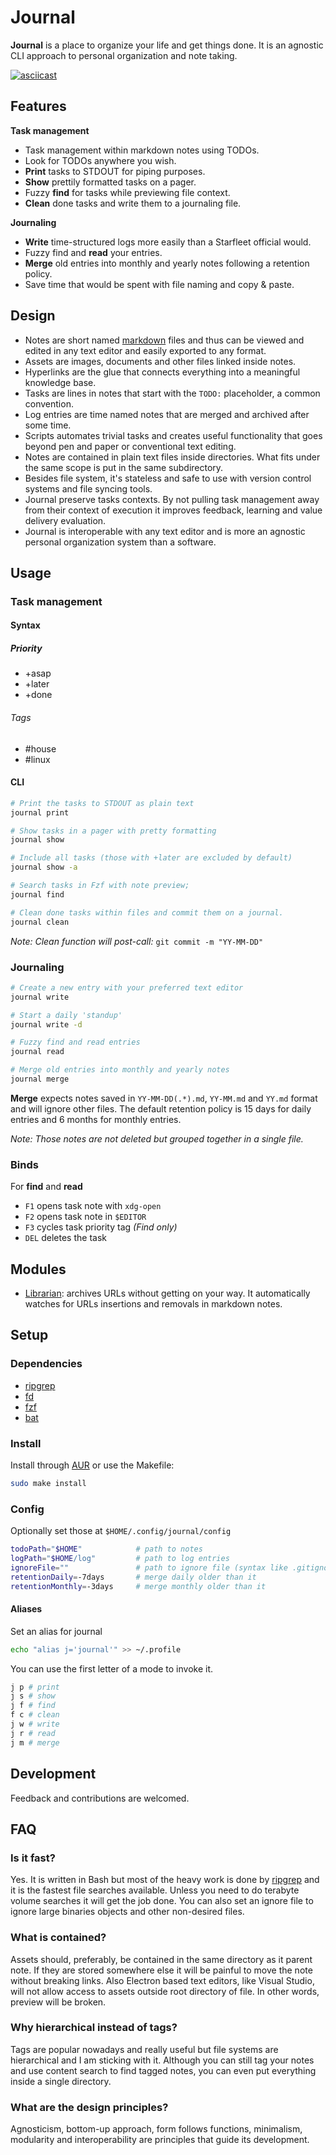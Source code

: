 # Journal

**Journal** is a place to organize your life and get things done. It is an agnostic CLI approach to personal organization and note taking.

[![asciicast](https://asciinema.org/a/407415.svg)](https://asciinema.org/a/407415)

## Features

**Task management**

- Task management within markdown notes using TODOs.
- Look for TODOs anywhere you wish.
- **Print** tasks to STDOUT for piping purposes.
- **Show** prettily formatted tasks on a pager.
- Fuzzy **find** for tasks while previewing file context.
- **Clean** done tasks and write them to a journaling file.

**Journaling**

- **Write** time-structured logs more easily than a Starfleet official would.
- Fuzzy find and **read** your entries.
- **Merge** old entries into monthly and yearly notes following a retention policy.
- Save time that would be spent with file naming and copy & paste.

## Design

- Notes are short named [markdown](markdown.md) files and thus can be viewed and edited in any text editor and easily exported to any format.
- Assets are images, documents and other files linked inside notes.
- Hyperlinks are the glue that connects everything into a meaningful knowledge base.
- Tasks are lines in notes that start with the `TODO:` placeholder, a common convention.
- Log entries are time named notes that are merged and archived after some time.
- Scripts automates trivial tasks and creates useful functionality that goes beyond pen and paper or conventional text editing.
- Notes are contained in plain text files inside directories. What fits under the same scope is put in the same subdirectory.
- Besides file system, it's stateless and safe to use with version control systems and file syncing tools.
- Journal preserve tasks contexts. By not pulling task management away from their context of execution it improves feedback, learning and value delivery evaluation.
- Journal is interoperable with any text editor and is more an agnostic personal organization system than a software.

## Usage

### Task management

#### Syntax

##### Priority

- +asap
- +later
- +done

###### Tags

- #house
- #linux

#### CLI

```sh
# Print the tasks to STDOUT as plain text
journal print

# Show tasks in a pager with pretty formatting
journal show

# Include all tasks (those with +later are excluded by default)
journal show -a

# Search tasks in Fzf with note preview;
journal find

# Clean done tasks within files and commit them on a journal.
journal clean
```

_Note: Clean function will post-call:_ `git commit -m "YY-MM-DD"`

### Journaling

```sh
# Create a new entry with your preferred text editor
journal write

# Start a daily 'standup'
journal write -d

# Fuzzy find and read entries
journal read

# Merge old entries into monthly and yearly notes
journal merge
```

**Merge** expects notes saved in `YY-MM-DD(.*).md`, `YY-MM.md` and `YY.md` format and will ignore other files. The default retention policy is 15 days for daily entries and 6 months for monthly entries.

_Note: Those notes are not deleted but grouped together in a single file._

### Binds

For **find** and **read**

- `F1` opens task note with `xdg-open`
- `F2` opens task note in `$EDITOR`
- `F3` cycles task priority tag _(Find only)_
- `DEL` deletes the task

## Modules

- [Librarian](https://github.com/lbcnz/journal-librarian): archives URLs without getting on your way. It automatically watches for URLs insertions and removals in markdown notes.

## Setup

### Dependencies

- [ripgrep](https://github.com/BurntSushi/ripgrep)
- [fd](https://github.com/sharkdp/fd)
- [fzf](https://github.com/junegunn/fzf)
- [bat](https://github.com/sharkdp/bat)

### Install

Install through [AUR](https://aur.archlinux.org/packages/journal-git/) or use the Makefile:

```sh
sudo make install
```

### Config

Optionally set those at `$HOME/.config/journal/config`

```sh
todoPath="$HOME"            # path to notes
logPath="$HOME/log"         # path to log entries
ignoreFile=""               # path to ignore file (syntax like .gitignore)
retentionDaily=-7days       # merge daily older than it
retentionMonthly=-3days     # merge monthly older than it
```

#### Aliases

Set an alias for journal

```sh
echo "alias j='journal'" >> ~/.profile
```

You can use the first letter of a mode to invoke it.

```sh
j p # print
j s # show
j f # find
f c # clean
j w # write
j r # read
j m # merge
```

## Development

Feedback and contributions are welcomed.

## FAQ

### Is it fast?

Yes. It is written in Bash but most of the heavy work is done by [ripgrep](https://github.com/BurntSushi/ripgrep) and it is the fastest file searches available. Unless you need to do terabyte volume searches it will get the job done. You can also set an ignore file to ignore large binaries objects and other non-desired files.

### What is contained?

Assets should, preferably, be contained in the same directory as it parent note. If they are stored somewhere else it will be painful to move the note without breaking links. Also Electron based text editors, like Visual Studio, will not allow access to assets outside root directory of file. In other words, preview will be broken.

### Why hierarchical instead of tags?

Tags are popular nowadays and really useful but file systems are hierarchical and I am sticking with it. Although you can still tag your notes and use content search to find tagged notes, you can even put everything inside a single directory.

### What are the design principles?

Agnosticism, bottom-up approach, form follows functions, minimalism, modularity and interoperability are principles that guide its development.
